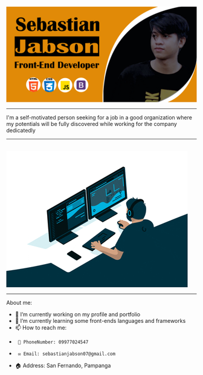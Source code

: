  ![Sebastian on SCJ](https://raw.githubusercontent.com/sebastian709/sebastian709/main/SCJBanner.png)

_________________________________________________

 I'm a self-motivated person seeking for a job in a good organization where my potentials will be fully
discovered while working for the company dedicatedly


_________________________________________________

&nbsp;&nbsp;&nbsp;&nbsp;&nbsp;&nbsp;&nbsp;&nbsp;&nbsp;&nbsp;&nbsp;&nbsp;&nbsp;&nbsp;&nbsp;&nbsp;&nbsp;&nbsp; ![Sebastian on SCJ](https://raw.githubusercontent.com/sebastian709/sebastian709/main/giphy.gif)

_________________________________________________

About me:

- 🔭 I’m currently working on my profile and portfolio
- 🌱 I’m currently learning some front-ends languages and frameworks
- 📫 How to reach me: 
-      📱 PhoneNumber: 09977024547
-      ✉️ Email: sebastianjabson07@gmail.com
- 🏠 Address: San Fernando, Pampanga

